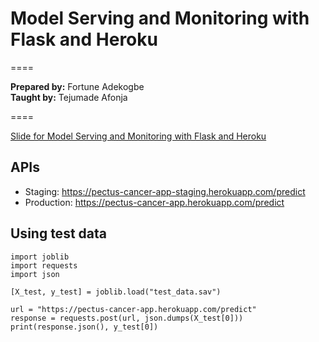 # Model Serving and Monitoring with Flask and Heroku


====

**Prepared by:** Fortune Adekogbe \
**Taught by:** Tejumade Afonja 

====

[Slide for Model Serving and Monitoring with Flask and Heroku](https://docs.google.com/presentation/d/1MvHjWl2WEF1pEBkwQiYdrkYrMv_HQq-h3ZEVxITpoT4/edit?usp=sharing)

## APIs
- Staging: https://pectus-cancer-app-staging.herokuapp.com/predict
- Production: https://pectus-cancer-app.herokuapp.com/predict

## Using test data
```
import joblib
import requests
import json

[X_test, y_test] = joblib.load("test_data.sav")

url = "https://pectus-cancer-app.herokuapp.com/predict"
response = requests.post(url, json.dumps(X_test[0]))
print(response.json(), y_test[0])
```